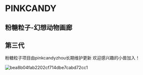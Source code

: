 # PINKCANDY
## 粉糖粒子-幻想动物画廊
## 第三代
粉糖粒子项目由pinkcandyzhou长期维护更新
欢迎感兴趣的小兽加入！

![bea8b04fab2202cf714dbe7cabd72cc1](https://github.com/user-attachments/assets/b5adaebd-24b7-4615-9ea2-56c3239c89d7)
